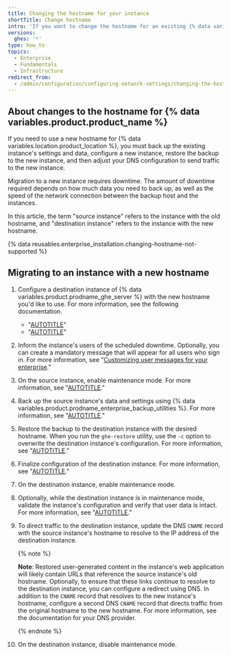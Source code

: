 ```yaml
---
title: Changing the hostname for your instance
shortTitle: Change hostname
intro: 'If you want to change the hostname for an existing {% data variables.product.prodname_ghe_server %} instance, you must restore the settings and data to a new instance.'
versions:
  ghes: '*'
type: how_to
topics:
  - Enterprise
  - Fundamentals
  - Infrastructure
redirect_from:
  - /admin/configuration/configuring-network-settings/changing-the-hostname-for-your-instance
---
```


## About changes to the hostname for {% data variables.product.product_name %}

If you need to use a new hostname for {% data variables.location.product_location %}, you must back up the existing instance's settings and data, configure a new instance, restore the backup to the new instance, and then adjust your DNS configuration to send traffic to the new instance.

Migration to a new instance requires downtime. The amount of downtime required depends on how much data you need to back up, as well as the speed of the network connection between the backup host and the instances.

In this article, the term "source instance" refers to the instance with the old hostname, and "destination instance" refers to the instance with the new hostname.

{% data reusables.enterprise_installation.changing-hostname-not-supported %}

## Migrating to an instance with a new hostname

1. Configure a destination instance of {% data variables.product.prodname_ghe_server %} with the new hostname you'd like to use. For more information, see the following documentation.

   * "[AUTOTITLE](/admin/installation/setting-up-a-github-enterprise-server-instance)"
   * "[AUTOTITLE](/admin/configuration/configuring-network-settings/configuring-the-hostname-for-your-instance)"
1. Inform the instance's users of the scheduled downtime. Optionally, you can create a mandatory message that will appear for all users who sign in. For more information, see "[Customizing user messages for your enterprise](/admin/managing-accounts-and-repositories/communicating-information-to-users-in-your-enterprise/customizing-user-messages-for-your-enterprise#creating-a-mandatory-message)."
1. On the source instance, enable maintenance mode. For more information, see "[AUTOTITLE](/admin/administering-your-instance/configuring-maintenance-mode/enabling-and-scheduling-maintenance-mode#enabling-maintenance-mode-immediately-or-scheduling-a-maintenance-window-for-a-later-time)."
1. Back up the source instance's data and settings using {% data variables.product.prodname_enterprise_backup_utilities %}. For more information, see "[AUTOTITLE](/admin/backing-up-and-restoring-your-instance/configuring-backups-on-your-instance)."
1. Restore the backup to the destination instance with the desired hostname. When you run the `ghe-restore` utility, use the `-c` option to overwrite the destination instance's configuration. For more information, see "[AUTOTITLE](/admin/backing-up-and-restoring-your-instance/configuring-backups-on-your-instance)."
1. Finalize configuration of the destination instance. For more information, see "[AUTOTITLE](/admin/configuration)."
1. On the destination instance, enable maintenance mode.
1. Optionally, while the destination instance is in maintenance mode, validate the instance's configuration and verify that user data is intact. For more information, see "[AUTOTITLE](/admin/administering-your-instance/configuring-maintenance-mode/enabling-and-scheduling-maintenance-mode#validating-changes-in-maintenance-mode-using-the-ip-exception-list)."
1. To direct traffic to the destination instance, update the DNS `CNAME` record with the source instance's hostname to resolve to the IP address of the destination instance.

   {% note %}

   **Note**: Restored user-generated content in the instance's web application will likely contain URLs that reference the source instance's old hostname. Optionally, to ensure that these links continue to resolve to the destination instance, you can configure a redirect using DNS. In addition to the `CNAME` record that resolves to the new instance's hostname, configure a second DNS `CNAME` record that directs traffic from the original hostname to the new hostname. For more information, see the documentation for your DNS provider.

   {% endnote %}
1. On the destination instance, disable maintenance mode.
